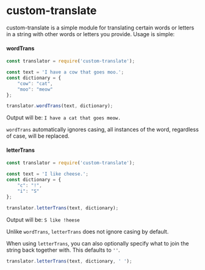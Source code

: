 # custom-translate
custom-translate is a simple module for translating certain words or letters in a string with other words or letters you provide. Usage is simple:

#### wordTrans
```js
const translator = require('custom-translate');

const text = 'I have a cow that goes moo.';
const dictionary = {
	"cow": "cat",
	"moo": "meow"
};

translator.wordTrans(text, dictionary);
```
Output will be:
`I have a cat that goes meow.`

`wordTrans` automatically ignores casing, all instances of the word, regardless of case, will be replaced.

#### letterTrans
```js
const translator = require('custom-translate');

const text = 'I like cheese.';
const dictionary = {
	"c": "!",
	"i": "S"
};

translator.letterTrans(text, dictionary);
```

Output will be:
`S like !heese`

Unlike `wordTrans`, `letterTrans` does not ignore casing by default.

When using `letterTrans`, you can also optionally specify what to join the string back together with. This defaults to `''`.

```js
translator.letterTrans(text, dictionary, ' ');
```
